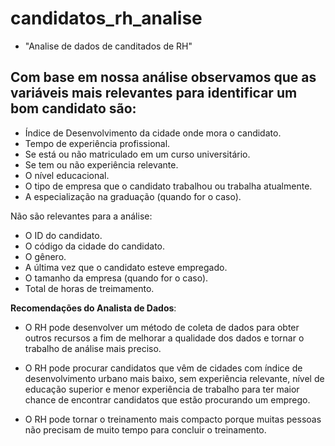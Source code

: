 # candidatos_rh_analise
- "Analise de dados de canditados de RH"
## Com base em nossa análise observamos que as variáveis mais relevantes para identificar um bom candidato são:

- Índice de Desenvolvimento da cidade onde mora o candidato.
- Tempo de experiência profissional.
- Se está ou não matriculado em um curso universitário.
- Se tem ou não experiência relevante.
- O nível educacional.
- O tipo de empresa que o candidato trabalhou ou trabalha atualmente.
- A especialização na graduação (quando for o caso).

Não são relevantes para a análise:

- O ID do candidato.
- O código da cidade do candidato.
- O gênero.
- A última vez que o candidato esteve empregado.
- O tamanho da empresa (quando for o caso).
- Total de horas de treimamento.


**Recomendações do Analista de Dados**:

- O RH pode desenvolver um método de coleta de dados para obter outros recursos a fim de melhorar a qualidade dos dados e tornar o trabalho de análise mais preciso.

- O RH pode procurar candidatos que vêm de cidades com índice de desenvolvimento urbano mais baixo, sem experiência relevante, nível de educação superior e menor experiência de trabalho para ter maior chance de encontrar candidatos que estão procurando um emprego.

- O RH pode tornar o treinamento mais compacto porque muitas pessoas não precisam de muito tempo para concluir o treinamento.
